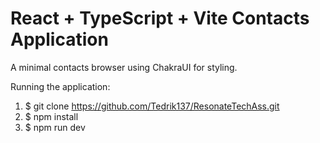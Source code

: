 #  React + TypeScript + Vite Contacts Application

A minimal contacts browser using ChakraUI for styling.

Running the application:
 
1. $ git clone https://github.com/Tedrik137/ResonateTechAss.git
2. $ npm install
3. $ npm run dev
